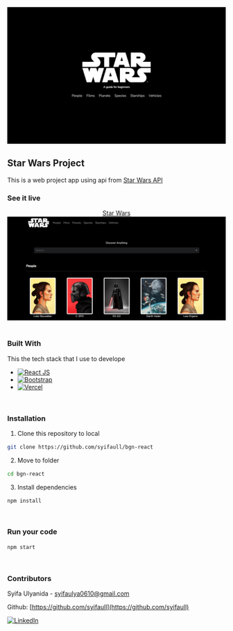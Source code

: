 <div align="center">
<img width="700" alt="Screen capture" src="https://github.com/syifaull/bgn-react/blob/main/src/styles/34a2dc5f-d58d-432a-aba7-179dec8b1e15.png">
</div>

## Star Wars Project
This is a web project app using api from <a href="https://swapi.dev/">Star Wars API</a>
</br>

### See it live
<div align="center">
  <a href="https://bgn-react.vercel.app/">
  Star Wars
  </a>
</div>

<div align="center">
<img width="1000" alt="Screen capture" src="https://github.com/syifaull/bgn-react/blob/main/src/styles/Screenshot.png">
</div>
</br>


### Built With

This the tech stack that I use to develope

* [![React JS][react]][react-url]
* [![Bootstrap][bootstrap]][bootstrap-url]
* [![Vercel][vercel]][vercel-url]
</br>

### Installation
1. Clone this repository to local
```bash
git clone https://github.com/syifaull/bgn-react
```
2. Move to folder
```bash
cd bgn-react
```
3. Install dependencies
```bash
npm install
```
</br>

### Run your code
```bash
npm start
```
</br>

### Contributors

Syifa Ulyanida - syifaulya0610@gmail.com

Github: [https://github.com/syifaull](https://github.com/syifaull)

[![LinkedIn][linkedin]][linkedinsyifa-url]


[react]: https://img.shields.io/badge/React-20232A?style=for-the-badge&logo=react&logoColor=61DAFB
[react-url]: https://reactjs.org/

[bootstrap]: https://img.shields.io/badge/Bootstrap-563D7C?style=for-the-badge&logo=bootstrap&logoColor=white
[bootstrap-url]: https://reactjs.org/

[vercel]: https://img.shields.io/badge/vercel-%23000000.svg?style=for-the-badge&logo=vercel&logoColor=white
[vercel-url]: https://vercel.com/dashboard

[linkedin]: https://img.shields.io/badge/linkedin-%230077B5.svg?style=for-the-badge&logo=linkedin&logoColor=white
[linkedinsyifa-url]: https://www.linkedin.com/in/syifa-ulyanida/
